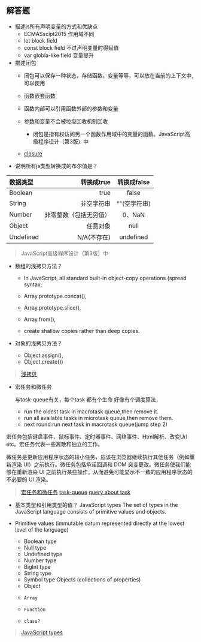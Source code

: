 ## 解答题

-   描述js所有声明变量的方式和优缺点
    -   ECMASscipt2015 作用域不同
    -   let     block field
    -   const   block field 不过声明变量时得赋值
    -   var     globla-like field 变量提升
-   描述闭包
    -   闭包可以保存一种状态，存储函数，变量等等，可以放在当前的上下文中, 可以使用
    -   函数嵌套函数

    -   函数内部可以引用函数外部的参数和变量

    -   参数和变量不会被垃圾回收机制回收
        -   闭包是指有权访问另一个函数作用域中的变量的函数。JavaScript高级程序设计（第3版）中
    -   [closure](https://en.wikipedia.org/wiki/Closure_(computer_programming))
-   说明所有js类型转换成的布尔值是？

| 数据类型 | 转换成true | 转换成false |
| :------| ------: | :------: |
| Boolean | true | false |
| String | 非空字符串 | ""(空字符串) |
| Number | 非零整数（包括无穷值） | 0、NaN |
| Object | 任意对象 | null |
| Undefined | N/A(不存在) | undefined |

>JavaScript高级程序设计（第3版）中

-   数组的浅拷贝方法？
    -   In JavaScript, all standard built-in object-copy operations (spread syntax, 
    -   Array.prototype.concat(),
    -    Array.prototype.slice(), 
    -    Array.from(), 

    -    create shallow copies rather than deep copies.


-   对象的浅拷贝方法？
    -    Object.assign(), 
    -    Object.create()) 

>[浅拷贝](https://developer.mozilla.org/en-US/docs/Glossary/Shallow_copy)

-   宏任务和微任务

    与task-queue有关，每个task 都有个生命
    好像有个调度算法，


    -   run the oldest task in macrotask queue,then remove it.
    -   run all available tasks in microtask queue,then remove them.
    -   next round:run next task in macrotask queue(jump step 2)

宏任务包括键盘事件、鼠标事件、定时器事件、网络事件、Html解析、改变Url etc。宏任务代表一些离散和独立的工作。

微任务是更新应用程序状态的较小任务，应该在浏览器继续执行其他任务（例如重新渲染 UI）之前执行。微任务包括承诺回调和 DOM 突变更改。微任务使我们能够在重新渲染 UI 之前执行某些操作，从而避免可能显示不一致的应用程序状态的不必要的 UI 渲染。

>[宏任务和微任务](https://promisesaplus.com/#notes)
>[task-queue](https://html.spec.whatwg.org/multipage/webappapis.html#task-queue)
>[query about task](https://stackoverflow.com/questions/25915634/difference-between-microtask-and-macrotask-within-an-event-loop-context)

-   基本类型和引用类型的值？
JavaScript types
The set of types in the JavaScript language consists of primitive values and objects.

-   Primitive values (immutable datum represented directly at the lowest level of the language)
    -   Boolean type
    -   Null type
    -   Undefined type
    -   Number type
    -   BigInt type
    -   String type
    -   Symbol type
Objects (collections of properties)
    -   Object 
    -     Array 
    -     Function 
    -     class?

>[JavaScript types](https://developer.mozilla.org/en-US/docs/Web/JavaScript/Data_structures#symbol_type)